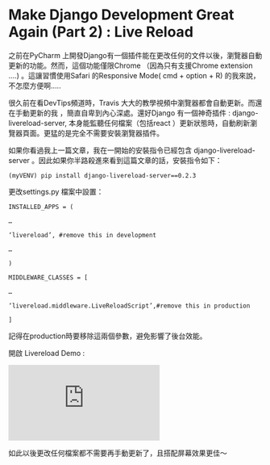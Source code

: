 
# Make Django Development Great Again (Part 2) : Live Reload



之前在PyCharm 上開發Django有一個插件能在更改任何的文件以後，瀏覽器自動更新的功能。然而，這個功能僅限Chrome （因為只有支援Chrome extension ….) 。這讓習慣使用Safari 的Responsive Mode( cmd + option + R) 的我來說，不怎麼方便啊…..

很久前在看DevTips頻道時，Travis 大大的教學視頻中瀏覽器都會自動更新。而還在手動更新的我 ，簡直自卑到內心深處。還好Django 有一個神奇插件 : django-livereload-server, 本身能監聽任何檔案（包括react ）更新狀態時，自動刷新瀏覽器頁面。更猛的是完全不需要安裝瀏覽器插件。

如果你看過我上一篇文章，我在一開始的安裝指令已經包含 django-livereload-server 。因此如果你半路殺進來看到這篇文章的話，安裝指令如下：

    (myVENV) pip install django-livereload-server==0.2.3

更改settings.py 檔案中設置：

    INSTALLED_APPS = (

    …

    ‘livereload’, #remove this in development

    …

    )

    MIDDLEWARE_CLASSES = [

    …

    ‘livereload.middleware.LiveReloadScript’,#remove this in production

    ]

記得在production時要移除這兩個參數，避免影響了後台效能。

開啟 Livereload Demo :

<iframe src="https://medium.com/media/9fd813ce65eeea6dca6aea95fed28d49" frameborder=0></iframe>

如此以後更改任何檔案都不需要再手動更新了，且搭配屏幕效果更佳～
